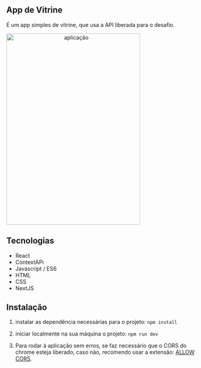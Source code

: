 ## App de Vitrine
É um app simples de vitrine, que usa a API liberada para o desafio.


<div style="width: 1024px">
  <div style="display: flex" align="center">
    <img src="https://imgur.com/S86G2PU" alt="aplicação" width="350px" height="500px" >
  </div>
</div>


## Tecnologias
- React
- ContextAPi
- Javascript / ES6
- HTML
- CSS
- NextJS


## Instalação
1. instalar as dependência necessárias para o projeto: ```npm install```
2. iniciar localmente na sua máquina o projeto: ```npm run dev```

3. Para rodar à aplicação sem erros, se faz necessário que o CORS do chrome esteja liberado, caso não, recomendo usar a extensão: [ALLOW CORS](https://mybrowseraddon.com/access-control-allow-origin.html).


